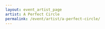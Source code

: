 ```yaml
---
layout: event_artist_page
artist: A Perfect Circle
permalink: /event/artist/a-perfect-circle/
---
```



